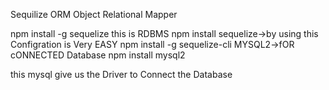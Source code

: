 Sequilize ORM Object Relational Mapper

npm install -g sequelize this is RDBMS
npm install sequelize->by using this Configration is Very EASY
npm install -g sequelize-cli
MYSQL2->fOR cONNECTED Database
npm install mysql2

this mysql give us the Driver to Connect the Database
